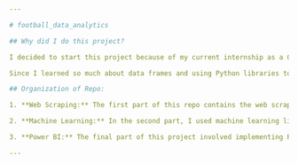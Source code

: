 ```yaml
---

# football_data_analytics

## Why did I do this project?

I decided to start this project because of my current internship as a Cloud Engineer. Although my role was initially supposed to focus on cloud technologies, I have recently been working more with the Data Engineering team. Together, we have been creating an ETL pipeline to extract data from DynamoDB, transform the data using Spark DataFrames to create tables based on our ERD, and finally load these tables into a relational database. This process reduces query time and increases search productivity. It was a great experience to learn both Cloud Formation and Python scripting.

Since I learned so much about data frames and using Python libraries to work with data, I decided to do a project combining data with my passion for football (soccer). I have been playing football since I was 5 years old and still play competitively. In my free time, especially on weekends, I watch the Premier League and sometimes wake up as early as 7 AM if there's a good match. When I saw ideas on web scraping football matches and using machine learning to predict outcomes, it was a no-brainer for me to dive in. Through this process, I have improved my Python skills, learned web scraping, and gained experience with Power BI and machine learning. While I am still deciding on my specific career path, I have enjoyed the data aspect of this project and my internship experience with cloud technologies. Additionally, I am studying Computer Science with a concentration in Cyber Security, which provides many options for my future.

## Organization of Repo:

1. **Web Scraping:** The first part of this repo contains the web scraping script, where I scraped a website containing football stats of teams in the Premier League. I worked with data from the last four years, resulting in a CSV file with 3800 rows and 27 columns.

2. **Machine Learning:** In the second part, I used machine learning libraries to train an AI model to predict football matches based on the CSV file. After experimenting with various methods, I managed to achieve a prediction accuracy of over 70%.

3. **Power BI:** The final part of this project involved implementing Power BI to visualize different stats from the CSV file.

---
```

